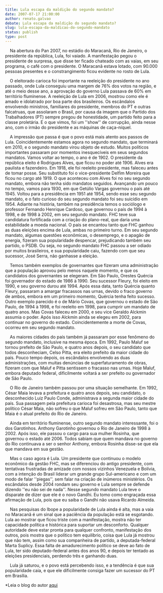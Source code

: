 ```yaml
---
title: Lula escapa da maldição do segundo mandato?
date: 2007-07-17 21:00:00
author: renato.galvao
debate: Lula escapa da maldição do segundo mandato?
slug: lula-escapa-da-maldicao-do-segundo-mandato
status: publish 
type: post
---
```


    Na abertura do Pan 2007, no estádio do Maracanã, Rio de Janeiro, o presidente da república, Lula, foi vaiado. A manifestação pegou o presidente de surpresa, que disse ter ficado chateado com as vaias, em seu programa, o café com o presidente. O Maracanã estava lotado, com 90.000 pessoas presentes e o constrangimento ficou evidente no rosto de Lula.    
  
    O eleitorado carioca foi importante na reeleição do presidente no ano passado, onde Lula conseguiu uma margem de 76% dos votos na região, e até o meio desse ano, a aprovação do governo Lula passava de 60% em território fluminense. A reeleição de Lula em 2006, mostrou como ele é amado e idolatrado por boa parte dos brasileiros. Os escândalos envolvendo ministros, familiares do presidente, membros do PT e outras falcatruas, que assolaram o Brasil, por causa da imagem que o Partido dos Trabalhadores (PT) sempre pregou de honestidade, um partido feito para a classe proletária. E o que vimos, foi um ''show'' de corrupção, ainda nesse ano, com o irmão do presidente e as máquinas de caça-níquel.    
  
    A impressão que passa é que o povo está mais atento aos passos de Lula. Coincidentemente estamos agora no segundo mandato, que terminará em 2010, e o segundo mandato virou objeto de estudo. Muitos políticos importantes passaram por momentos inesquecíveis em seus segundos mandatos. Vamos voltar ao tempo, o ano é de 1902. O presidente da república eleito é Rodrigues Alves, que ficou no poder até 1906. Alves era paulista e fazendeiro. Em 1918, ele foi reeleito presidente, mas faleceu antes de tomar posse. Seu substituto foi o vice-presidente Delfim Moreira que ficou no cargo até 1919. O que aconteceu com Alves foi no seu segundo mandato, embora não tenha sido mandatos seguidos. Avançando um pouco no tempo, vamos para 1930, em que Getúlio Vargas governou o país até 1945. Voltou para a presidência em 1951 até 1954, sendo esse seu segundo mandato, e o fato curioso do seu segundo mandato foi seu suicídio em 1954. Adiante na história, também na presidência temos o sociólogo e professor Fernando Henrique Cardoso, que governou o país de 1994 à 1998, e de 1998 à 2002, em seu segundo mandato. FHC teve sua candidatura fortificada com a criação do plano-real, que daria uma estabilidade a moeda nacional. O país se encantou tanto que FHC ganhou as duas eleições encima de Lula, ambas no primeiro turno. Em seu segundo mandato, algumas questões econômicas, o desemprego, e o apagão de energia, fizeram sua popularidade despencar, prejudicando também seu partido, o PSDB. Ou seja, no segundo mandato FHC passou a ser odiado por muitos brasileiros, e sua popularidade caiu, fazendo com que seu sucessor, José Serra, não ganhasse a eleição.    
  
    Temos também exemplos de governantes que fizeram uma administração que a população aprovou pelo menos naquele momento, e que os candidatos dos governantes se elegeram. Em São Paulo, Orestes Quércia foi governador do estado de 1986 à 1990. Seu sucessor Fleury, foi eleito em 1990, e seu governo durou até 1994. Após essa data, tanto Quércia quanto Fleury, passaram a amargar fracassos nas urnas, devido o fraco governo de ambos, embora em um primeiro momento, Quércia tenha feito sucesso. Outro exemplo parecido é o de Mário Covas, que governou o estado de São Paulo, de 1994 à 1998, e foi reeleito em 1998, para cumprir um mandato de quatro anos. Mas Covas faleceu em 2000, e seu vice Geraldo Alckmin assumia o poder. Após isso Alckmin ainda se elegeu em 2002, para continuar no governo do estado. Coincidentemente a morte de Covas, ocorreu em seu segundo mandato.    
  
    As maiores cidades do país também já passaram por esse fenômeno do segundo mandato, inclusive na mesma época. Em 1992, Paulo Maluf se tornou prefeito de São Paulo, e quatro anos depois, o seu candidato que todos desconheciam, Celso Pitta, era eleito prefeito da maior cidade do país. Pouco tempo depois, os escândalos envolvendo as duas administrações, com muitas denúncias de superfaturamento de obras, fizeram com que Maluf e Pitta sentissem o fracasso nas urnas. Hoje Maluf, embora deputado federal, dificilmente voltará a ser prefeito ou governador de São Paulo.    
  
    O Rio de Janeiro também passou por uma situação semelhante. Em 1992, César Maia levava a prefeitura e quatro anos depois, seu candidato, o desconhecido Luiz Paulo Conde, administrava a segunda maior cidade do país. Sua passagem pela prefeitura carioca foi desastrosa, mas seu mestre político César Maia, não sofreu o que Maluf sofreu em São Paulo, tanto que Maia é o atual prefeito do Rio de Janeiro.    
  
    Ainda em território fluminense, outro segundo mandato interessante, foi o dos Garotinhos. Anthony Garotinho governou o Rio de Janeiro de 1998 à 2002. Após isso, ele passou o cargo para sua mulher Rosinha, que governou o estado até 2006. Todos sabiam que quem mandava no governo do Rio continuava a ser o senhor Anthony, embora Rosinha disse-se que ela que mandava em sua gestão.    
  
    Mas o caso agora é Lula. Um presidente que continuou o modelo econômico da gestão FHC, mas se diferenciou do antigo presidente, com tentativas frustradas de amizade com nossos vizinhos Venezuela e Bolívia, com a intenção do Brasil liderar um grande grupo Sul-americano e com um modo de falar ''piegas'', sem falar na criação de inúmeros ministérios. Os escândalos desde 2004 rondam seu governo e Lula sempre se defende dizendo ''eu não sei de nada''. Nesse segundo mandato Lula teve o disparate de dizer que ele é o novo Gandhi. Eu tomo como engraçada essa afirmação de Lula, pois que eu saiba o Gandhi não usava Ricardo Almeida.    
  
    Nas pesquisas do Ibope a popularidade de Lula ainda é alta, mas a vaia no Maracanã é um sinal que a paciência da população está se esgotando. Lula ao mostrar que ficou triste com a manifestação, mostra não ter capacidade política e histórica para suportar um desconforto. Qualquer autoridade deve estar pronta para qualquer confronto, manifestação dos outros, pois mostra que o político tem equilíbrio, coisa que Lula já mostrou que não tem, assim como sua companheira de partido, a deputada-federal Marta Suplicy. Essa falta de amadurecimento político se deve ao fato de Lula, ter sido deputado-federal antes dos anos 90, e depois ter tentado as eleições presidenciais, perdendo três e ganhando duas.    
  
    Lula já saturou, e o povo está percebendo isso, e a tendência é que sua popularidade caia, e que ele dificilmente consiga fazer um sucessor do PT em Brasília.   
  
\*Leia o blog do autor [aqui](http://www.renatojornalismo.blogspot.com/)  
  

